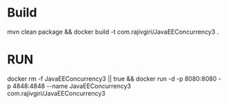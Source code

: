 # Build
mvn clean package && docker build -t com.rajivgiri/JavaEEConcurrency3 .

# RUN

docker rm -f JavaEEConcurrency3 || true && docker run -d -p 8080:8080 -p 4848:4848 --name JavaEEConcurrency3 com.rajivgiri/JavaEEConcurrency3 